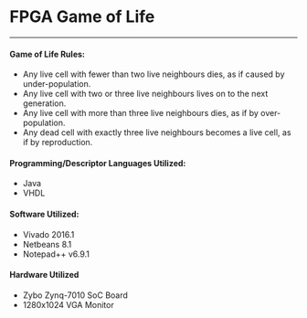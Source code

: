 # FPGA Game of Life
---
#### Game of Life Rules:
* Any live cell with fewer than two live neighbours dies, as if caused by under-population.
* Any live cell with two or three live neighbours lives on to the next generation.
* Any live cell with more than three live neighbours dies, as if by over-population.
* Any dead cell with exactly three live neighbours becomes a live cell, as if by reproduction.

#### Programming/Descriptor Languages Utilized:
* Java
* VHDL

#### Software Utilized:
* Vivado 2016.1
* Netbeans 8.1
* Notepad++ v6.9.1

#### Hardware Utilized
* Zybo Zynq-7010 SoC Board
* 1280x1024 VGA Monitor
